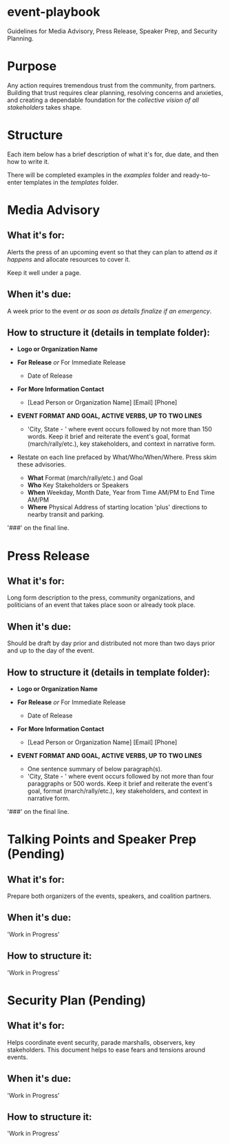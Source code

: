 # event-playbook
 Guidelines for Media Advisory, Press Release, Speaker Prep, and Security Planning.

# Purpose
Any action requires tremendous trust from the community, from partners. Building that trust requires clear planning, resolving concerns and anxieties, and creating a dependable foundation for the _collective vision of all stakeholders_ takes shape.

# Structure
Each item below has a brief description of what it's for, due date, and then how to write it.

There will be completed examples in the _examples_ folder and ready-to-enter templates in the _templates_ folder.

# Media Advisory
## What it's for:
Alerts the press of an upcoming event so that they can plan to attend _as it happens_ and allocate resources to cover it.

Keep it well under a page.

## When it's due:
A week prior to the event _or as soon as details finalize if an emergency_.

## How to structure it (details in template folder):
* __Logo or Organization Name__
* __For Release__ _or_ For Immediate Release
  * Date of Release
* __For More Information Contact__
  * [Lead Person or Organization Name] [Email] [Phone]

* __EVENT FORMAT AND GOAL, ACTIVE VERBS, UP TO TWO LINES__
  * 'City, State - ' where event occurs followed by not more than 150 words. Keep it brief and reiterate the event's goal, format (march/rally/etc.), key stakeholders, and context in narrative form.

* Restate on each line prefaced by What/Who/When/Where. Press skim these advisories.
  * __What__	Format (march/rally/etc.) and Goal
  * __Who__	Key Stakeholders or Speakers	
  * __When__	Weekday, Month Date, Year from Time AM/PM to End Time AM/PM
  * __Where__	Physical Address of starting location 'plus' directions to nearby transit and parking.

'###' on the final line.

# Press Release
## What it's for:
Long form description to the press, community organizations, and politicians of an event that takes place soon or already took place.

## When it's due:
Should be draft by day prior and distributed not more than two days prior and up to the day of the event.

## How to structure it (details in template folder):
* __Logo or Organization Name__
* __For Release__ _or_ For Immediate Release
  * Date of Release
* __For More Information Contact__
  * [Lead Person or Organization Name] [Email] [Phone]

* __EVENT FORMAT AND GOAL, ACTIVE VERBS, UP TO TWO LINES__
  * One sentence summary of below paragraph(s).
  * 'City, State - ' where event occurs followed by not more than four paraggraphs or 500 words. Keep it brief and reiterate the event's goal, format (march/rally/etc.), key stakeholders, and context in narrative form.

 '###' on the final line.

# Talking Points and Speaker Prep (Pending)
## What it's for:
Prepare both organizers of the events, speakers, and coalition partners.

## When it's due:
'Work in Progress'

## How to structure it:
'Work in Progress'

# Security Plan (Pending)
## What it's for:
Helps coordinate event security, parade marshalls, observers, key stakeholders. This document helps to ease fears and tensions around events.

## When it's due:
'Work in Progress'

## How to structure it:
'Work in Progress'
